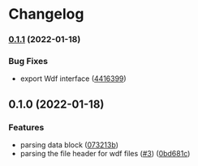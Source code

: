 # Changelog

### [0.1.1](https://www.github.com/cheminfo/wdf-parser/compare/v0.1.0...v0.1.1) (2022-01-18)


### Bug Fixes

* export Wdf interface ([4416399](https://www.github.com/cheminfo/wdf-parser/commit/44163995402e9e2c45cdc9d5b50ca2746c0d006e))

## 0.1.0 (2022-01-18)


### Features

* parsing data block ([073213b](https://www.github.com/cheminfo/wdf-parser/commit/073213bddc3166702c5c82ea7b0065acfa9e40c7))
* parsing the file header for wdf files ([#3](https://www.github.com/cheminfo/wdf-parser/issues/3)) ([0bd681c](https://www.github.com/cheminfo/wdf-parser/commit/0bd681c85d7e0cc515e966c600f17e093629984f))
